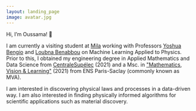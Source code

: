 ```yaml
---
layout: landing_page
image: avatar.jpg
---
```


Hi, I’m Oussama! 👋


I am currently a visiting student at [Mila](https://mila.quebec/) working with Professors [Yoshua Bengio](https://yoshuabengio.org/) and [Loubna Benabbou](https://www.uqar.ca/universite/a-propos-de-l-uqar/departements/unites-departementales-des-sciences-de-la-gestion/benabbou-lobna) on Machine Learning Applied to Physics. Prior to this, I obtained my engineering degree in Applied Mathematics and Data Science from [CentraleSupélec](https://www.centralesupelec.fr/) (2021) and a Msc. in ["Mathematics, Vision & Learning"](https://www.master-mva.com/) (2021) from ENS Paris-Saclay (commonly known as MVA). 

I am interested in discovering physical laws and processes in a data-driven way. I am also interested in finding physically informed algorithms for scientific applications such as material discovery.